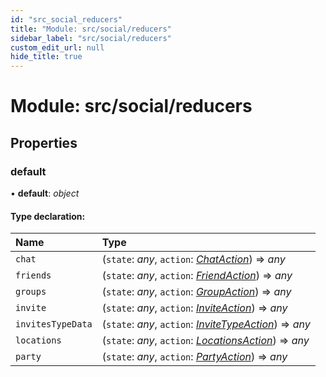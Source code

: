 ```yaml
---
id: "src_social_reducers"
title: "Module: src/social/reducers"
sidebar_label: "src/social/reducers"
custom_edit_url: null
hide_title: true
---
```


# Module: src/social/reducers

## Properties

### default

• **default**: *object*

#### Type declaration:

Name | Type |
:------ | :------ |
`chat` | (`state`: *any*, `action`: [*ChatAction*](src_social_reducers_chat_actions.md#chataction)) => *any* |
`friends` | (`state`: *any*, `action`: [*FriendAction*](src_social_reducers_friend_actions.md#friendaction)) => *any* |
`groups` | (`state`: *any*, `action`: [*GroupAction*](src_social_reducers_group_actions.md#groupaction)) => *any* |
`invite` | (`state`: *any*, `action`: [*InviteAction*](src_social_reducers_invite_actions.md#inviteaction)) => *any* |
`invitesTypeData` | (`state`: *any*, `action`: [*InviteTypeAction*](src_social_reducers_invitetype_actions.md#invitetypeaction)) => *any* |
`locations` | (`state`: *any*, `action`: [*LocationsAction*](src_social_reducers_location_actions.md#locationsaction)) => *any* |
`party` | (`state`: *any*, `action`: [*PartyAction*](src_social_reducers_party_actions.md#partyaction)) => *any* |
